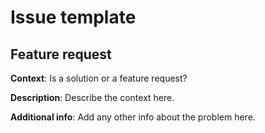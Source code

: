 # Issue template
## Feature request
**Context**: Is a solution or a feature request?

**Description**: Describe the context here.

**Additional info**: Add any other info about the problem here.
